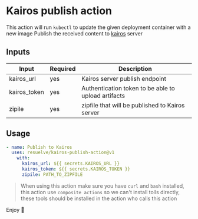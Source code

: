 # Kairos publish action

This action will run `kubectl` to update the given deployment container with a new image
Publish the received content to [kairos](https://github.com/resuelve/kairos) server

## Inputs

| Input        | Required | Description                                                             |
|--------------|----------|-------------------------------------------------------------------------|
| kairos_url   | yes      | Kairos server publish endpoint                                          |
| kairos_token | yes      | Authentication token to be able to upload artifacts                     |
| zipile       | yes      | zipfile that will be published to Kairos server                         |

## Usage

```yaml
- name: Publish to Kairos
  uses: resuelve/kairos-publish-action@v1
    with:
      kairos_url: ${{ secrets.KAIROS_URL }}
      kairos_token: ${{ secrets.KAIROS_TOKEN }}
      zipile: PATH_TO_ZIPFILE
```

> When using this action make sure you have `curl` and `bash` installed, this action use `composite actions` so we can't install tolls directly, these tools should be installed in the action who calls this action

Enjoy 🎉

